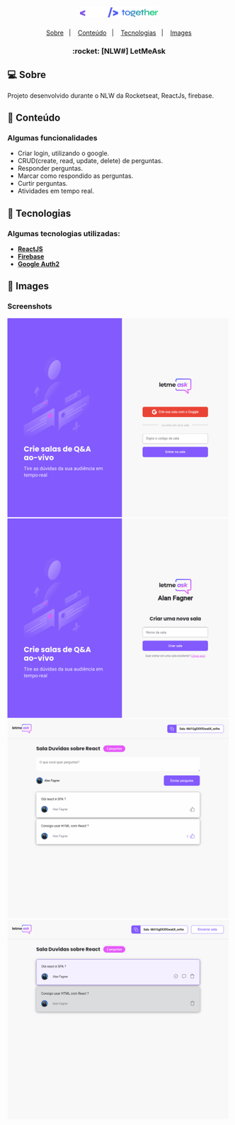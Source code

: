 <h1 align="center">
  <img alt="NLW" title="NLW" src="./screenshots/nlw.svg" width="176px" />
</h1>

<p align="center">
 <a href="#-Sobre">Sobre</a>&nbsp;&nbsp;&nbsp;|&nbsp;&nbsp;&nbsp; 
 <a href="#-Conteúdo">Conteúdo</a>&nbsp;&nbsp;&nbsp;|&nbsp;&nbsp;&nbsp;
 <a href="#-Tecnologias">Tecnologias</a>&nbsp;&nbsp;&nbsp;|&nbsp;&nbsp;&nbsp;
 <a href="#-Images">Images</a>
</p>


<h3 align="center">
  :rocket: [NLW#] LetMeAsk
</h3>

## 💻 Sobre
<p>
Projeto desenvolvido durante o NLW da Rocketseat, ReactJs, firebase.
</p>

## 🚀 Conteúdo
### Algumas __funcionalidades__
* Criar login, utilizando o google.
* CRUD(create, read, update, delete) de perguntas.
* Responder perguntas.
* Marcar como respondido as perguntas.
* Curtir perguntas.
* Atividades em tempo real.


## 🚀 Tecnologias
### Algumas tecnologias utilizadas:
- **[ReactJS](https://developer.mozilla.org/en-US/docs/Glossary/HTML)**
- **[Firebase](https://firebase.google.com)**
- **[Google Auth2](https://developers.google.com/identity/protocols/oauth2)** 



## 🚀 Images
### Screenshots
<p float="left">
  <img src="./screenshots/main.png" width="500" />
  <img src="./screenshots/newRoom.png" width="500" /> 
  <img src="./screenshots/room.png" width="500" />
  <img src="./screenshots/adminRoom.png" width="500" />
</p>